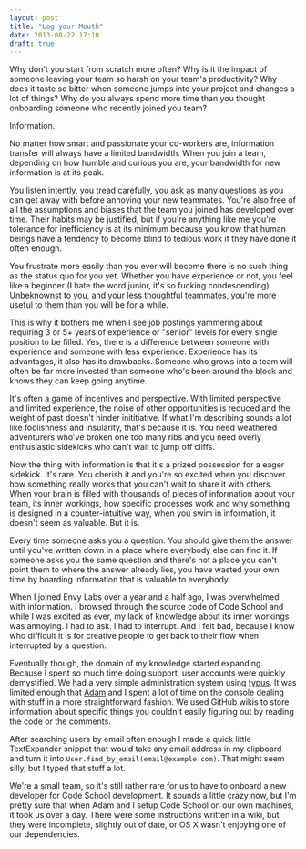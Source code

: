 ```yaml
---
layout: post
title: "Log your Mouth"
date: 2013-08-22 17:10
draft: true
---
```


Why don't you start from scratch more often?
Why is it the impact of someone leaving your team so harsh on your team's productivity?
Why does it taste so bitter when someone jumps into your project and changes a lot of things?
Why do you always spend more time than you thought onboarding someone who recently joined you team? 

Information.

No matter how smart and passionate your co-workers are, information transfer will always have a limited bandwidth. When you join a team, depending on how humble and curious you are, your bandwidth for new information is at its peak.

You listen intently, you tread carefully, you ask as many questions as you can get away with before annoying your new teammates. You're also free of all the assumptions and biases that the team you joined has developed over time. Their habits may be justified, but if you're anything like me you're tolerance for inefficiency is at its minimum because you know that human beings have a tendency to become blind to tedious work if they have done it often enough.

You frustrate more easily than you ever will become there is no such thing as the status quo for you yet. Whether you have experience or not, you feel like a beginner (I hate the word junior, it's so fucking condescending). Unbeknownst to you, and your less thoughtful teammates, you're more useful to them than you will be for a while.

This is why it bothers me when I see job postings yammering about requiring 3 or 5+ years of experience or "senior" levels for every single position to be filled. Yes, there is a difference between someone with experience and someone with less experience. Experience has its advantages, it also has its drawbacks. Someone who grows into a team will often be far more invested than someone who's been around the block and knows they can keep going anytime.

It's often a game of incentives and perspective. With limited perspective and limited experience, the noise of other opportunities is reduced and the weight of past doesn't hinder inititiative. If what I'm describing sounds a lot like foolishness and insularity, that's because it is. You need weathered adventurers who've broken one too many ribs and you need overly enthusiastic sidekicks who can't wait to jump off cliffs.

Now the thing with information is that it's a prized possession for a eager sidekick. It's rare. You cherish it and you're so excited when you discover how something really works that you can't wait to share it with others. When your brain is filled with thousands of pieces of information about your team, its inner workings, how specific processes work and why something is designed in a counter-intuitive way, when you swim in information, it doesn't seem as valuable. But it is.

Every time someone asks you a question. You should give them the answer until you've written down in a place where everybody else can find it. If someone asks you the same question and there's not a place you can't point them to where the answer already lies, you have wasted your own time by hoarding information that is valuable to everybody.

When I joined Envy Labs over a year and a half ago, I was overwhelmed with information. I browsed through the source code of Code School and while I was excited as ever, my lack of knowledge about its inner workings was annoying. I had to ask. I had to interrupt. And I felt bad, because I know who difficult it is for creative people to get back to their flow when interrupted by a question.

Eventually though, the domain of my knowledge started expanding. Because I spent so much time doing support, user accounts were quickly demystified. We had a very simple administration system using [typus](https://github.com/fesplugas/typus). It was limited enough that [Adam](http://twitter.com/adamrensel) and I spent a lot of time on the console dealing with stuff in a more straightforward fashion. We used GitHub wikis to store information about specific things you couldn't easily figuring out by reading the code or the comments.

After searching users by email often enough I made a quick little TextExpander snippet that would take any email address in my clipboard and turn it into `User.find_by_email(email@example.com)`. That might seem silly, but I typed that stuff a lot.

We're a small team, so it's still rather rare for us to have to onboard a new developer for Code School development. It sounds a little crazy now, but I'm pretty sure that when Adam and I setup Code School on our own machines, it took us over a day. There were some instructions written in a wiki, but they were incomplete, slightly out of date, or OS X wasn't enjoying one of our dependencies.